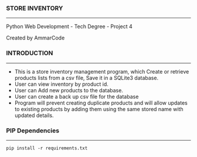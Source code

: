 ### STORE INVENTORY
-------------------
Python Web Development - Tech Degree - Project 4

Created by AmmarCode
 
### INTRODUCTION
----------------
- This is a store inventory management program, which Create or retrieve products lists from a csv file, Save it in a SQLite3 database.
- User can view inventory by product id.
- User can Add new products to the database.
- User can create a back up csv file for the database
- Program will prevent creating duplicate products and will allow updates to existing products by adding them using the same stored name with updated details.

### PIP Dependencies
----------------
```
pip install -r requirements.txt

```
